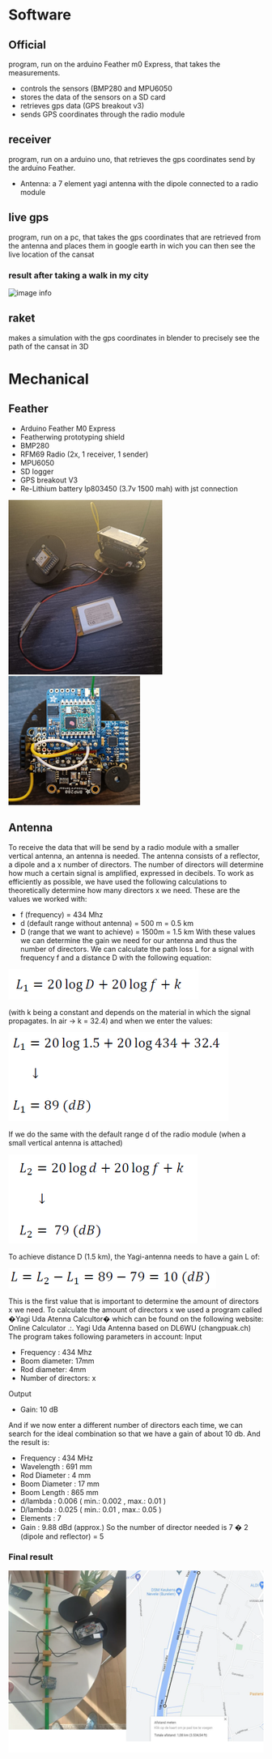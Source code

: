 # Software

## Official 
program, run on the arduino Feather m0 Express, that 	takes the measurements. 
- controls the sensors (BMP280 and MPU6050
- stores the data of the sensors on a SD card
- retrieves gps data (GPS breakout v3)
- sends GPS coordinates through the radio module
## receiver
program, run on a arduino uno, that retrieves the gps
coordinates send by the arduino Feather.
- Antenna: a 7 element yagi antenna with the dipole connected to a radio module
## live gps
program, run on a pc, that takes the gps coordinates that are retrieved from the antenna and places them in google earth in wich you can then see the live location of the cansat
### result after taking a walk in my city
![image info](./Image/gps.png)
## raket
makes a simulation with the gps coordinates in blender to precisely see the path of the cansat in 3D

# Mechanical

## Feather
- Arduino Feather M0 Express
- Featherwing prototyping shield
- BMP280
- RFM69 Radio (2x, 1 receiver, 1 sender)
- MPU6050
- SD logger
- GPS breakout V3
- Re-Lithium battery lp803450 (3.7v 1500 mah) with jst connection

![image info](./Image/primary.png) ![image info](./Image/primary21.png)
                             
## Antenna
To receive the data that will be send by a radio module with a smaller vertical antenna, an antenna is needed. The antenna consists of a reflector, a dipole and a x number of directors. The number of directors will determine how much a certain signal is amplified, expressed in decibels. 
To work as efficiently as possible, we have used the following calculations to theoretically determine how many directors x we need. These are the values we worked with:

- f (frequency) = 434 Mhz 
- d (default range without antenna) = 500 m = 0.5 km 
- D (range that we want to achieve) = 1500m = 1.5 km 
With these values we can determine the gain we need for our antenna and thus the number of directors.
We can calculate the path loss L for a signal with frequency f and a distance D with the following equation:

![image info](./Image/eq1.png)

(with k being a constant and depends on the material in which the signal propagates. In air -> k = 32.4) 
and when we enter the values:

![image info](./Image/eq2.png)

If we do the same with the default range d of the radio module (when a small vertical antenna is attached)
 
![image info](./Image/eq3.png)

To achieve distance D (1.5 km), the Yagi-antenna needs to have a gain L of:

![image info](./Image/eq5.png)

This is the first value that is important to determine the amount of directors x we need. 
To calculate the amount of directors x we used a program called �Yagi Uda Atenna Calcultor� which can be found on the following website: Online Calculator .:. Yagi Uda Antenna based on DL6WU (changpuak.ch) 
The program takes following parameters in account:
Input

- Frequency : 434 Mhz 
- Boom diameter: 17mm 
- Rod diameter: 4mm 
- Number of directors: x

Output

- Gain: 10 dB 

And if we now enter a different number of directors each time, we can search for the ideal combination so that we have a gain of about 10 db. 
And the result is: 

- Frequency : 434 MHz 
- Wavelength : 691 mm 
- Rod Diameter : 4 mm 
- Boom Diameter : 17 mm 
- Boom Length : 865 mm 
- d/lambda : 0.006 ( min.: 0.002 , max.: 0.01 ) 
- D/lambda : 0.025 ( min.: 0.01 , max.: 0.05 ) 
- Elements : 7 
- Gain : 9.88 dBd (approx.) 
So the number of director needed is 7 � 2 (dipole and reflector) = 5

### Final result

![image info](./Image/yagi.png)
